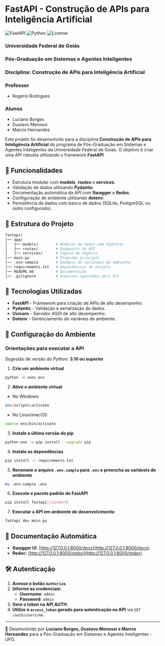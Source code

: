 # FastAPI - Construção de APIs para Inteligência Artificial

![FastAPI](https://img.shields.io/badge/FastAPI-0.115.8-green.svg)
![Python](https://img.shields.io/badge/Python-3.10+-blue.svg)
![License](https://img.shields.io/badge/License-MIT-brightgreen.svg)

### Universidade Federal de Goiás
### Pós-Graduação em Sistemas e Agentes Inteligentes
### Disciplina: Construção de APIs para Inteligência Artificial

### Professor
* Rogério Rodrigues

### Alunos
* Luciano Borges
* Gustavo Menossi
* Marcio Hernandez

Este projeto foi desenvolvido para a disciplina **Construção de APIs para Inteligência Artificial** do programa de Pós-Graduação em Sistemas e Agentes Inteligentes da Universidade Federal de Goiás. O objetivo é criar uma API robusta utilizando o framework **FastAPI**.

## 📌 Funcionalidades
- Estrutura modular com **models**, **routes** e **services**.
- Validação de dados utilizando **Pydantic**.
- Documentação automática da API com **Swagger** e **Redoc**.
- Configuração de ambiente utilizando **dotenv**.
- Persistência de dados com banco de dados (SQLite, PostgreSQL ou outro configurado).

## 📁 Estrutura do Projeto
```bash
fastapi/
│── app/
│   ├── models/        # Modelos de dados com Pydantic
│   ├── routes/        # Endpoints da API
│   ├── services/      # Lógica de negócio
│── main.py            # Programa principal
│── .env-sample        # Exemplo de variáveis de ambiente
│── requirements.txt   # Dependências do projeto
│── README.md          # Documentação
│── .gitignore         # Arquivos ignorados pelo Git
```

## 🚀 Tecnologias Utilizadas
- **FastAPI** - Framework para criação de APIs de alto desempenho.
- **Pydantic** - Validação e serialização de dados.
- **Uvicorn** - Servidor ASGI de alto desempenho.
- **Dotenv** - Gerenciamento de variáveis de ambiente.

## 🔧 Configuração do Ambiente
### Orientações para executar a API
Sugestão de versão do Python: **3.10 ou superior**

1. **Crie um ambiente virtual**
```bash
python -m venv env
```

2. **Ative o ambiente virtual**
- No Windows:
```bash
env\Scripts\activate
```
- No Linux/macOS:
```bash
source env/bin/activate
```

3. **Instale a última versão do pip**
```bash
python.exe -m pip install --upgrade pip
```

4. **Instale as dependências**
```bash
pip install -r requirements.txt
```

5. **Renomeie o arquivo `.env.sample` para `.env` e preencha as variáveis de ambiente**
```bash
mv .env-sample .env
```

6. **Execute o pacote padrão do FastAPI**
```bash
pip install fastapi[standard]
```

7. **Executar a API em ambiente de desenvolvimento**
```bash
fastapi dev main.py
```

## 📖 Documentação Automática
- **Swagger UI**: [http://127.0.0.1:8000/docs](http://127.0.0.1:8000/docs)
- **Redoc**: [http://127.0.0.1:8000/redoc](http://127.0.0.1:8000/redoc)

## 🛠 Autenticação
1. **Acesse o botão `Authorize`**.
2. **Informe as credenciais**:
   - **Username**: `admin`
   - **Password**: `admin`
3. **Gere o token na API AUTH**.
4. **Utilize o `access_token` gerado para autenticação na API** via `GET /auth/users/me`.

---

📌 Desenvolvido por **Luciano Borges, Gustavo Menossi e Marcio Hernandez** para a Pós-Graduação em Sistemas e Agentes Inteligentes - UFG.

